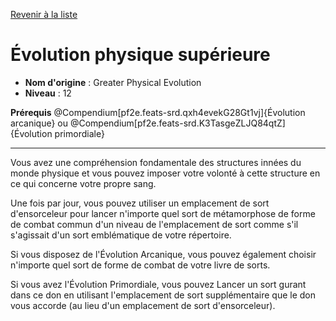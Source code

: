 [Revenir à la liste](..)

# Évolution physique supérieure

 * **Nom d'origine** : Greater Physical Evolution
 * **Niveau** : 12


<p><strong>Prérequis</strong> @Compendium[pf2e.feats-srd.qxh4evekG28Gt1vj]{Évolution arcanique} ou @Compendium[pf2e.feats-srd.K3TasgeZLJQ84qtZ]{Évolution primordiale}</p>
<hr>
<p>Vous avez une compréhension fondamentale des structures innées du monde physique et vous pouvez imposer votre volonté à cette structure en ce qui concerne votre propre sang.</p>
<p>Une fois par jour, vous pouvez utiliser un emplacement de sort d'ensorceleur pour lancer n'importe quel sort de métamorphose de forme de combat commun d'un niveau de l'emplacement de sort comme s'il s'agissait d'un sort emblématique de votre répertoire.</p>
<p> Si vous disposez de l'Évolution Arcanique, vous pouvez également choisir n'importe quel sort de forme de combat de votre livre de sorts.</p>
<p>Si vous avez l'Évolution Primordiale, vous pouvez Lancer un sort gurant dans ce don en utilisant l'emplacement de sort supplémentaire que le don vous accorde (au lieu d'un emplacement de sort d'ensorceleur).</p>